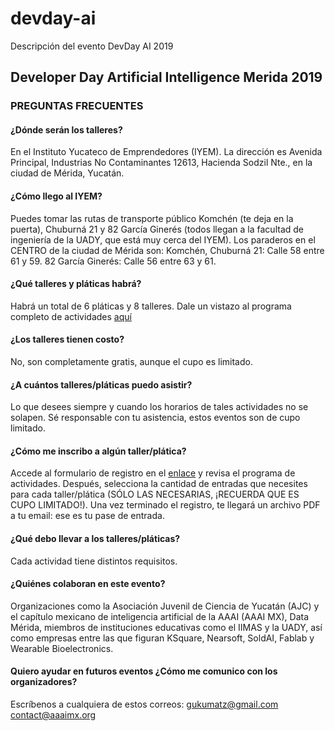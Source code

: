 # devday-ai
Descripción del evento DevDay AI 2019



## Developer Day Artificial Intelligence Merida 2019

### PREGUNTAS FRECUENTES

#### ¿Dónde serán los talleres?
En el Instituto Yucateco de Emprendedores (IYEM). La dirección es Avenida Principal, Industrias No Contaminantes 12613, Hacienda Sodzil Nte., en la ciudad de Mérida, Yucatán.

#### ¿Cómo llego al IYEM?
Puedes tomar las rutas de transporte público Komchén (te deja en la puerta), Chuburná 21 y 82 García Ginerés (todos llegan a la facultad de ingeniería de la UADY, que está muy cerca del IYEM).
Los paraderos en el CENTRO de la ciudad de Mérida son:
Komchén, Chuburná 21: Calle 58 entre 61 y 59.
82 García Ginerés: Calle 56 entre 63 y 61.

#### ¿Qué talleres y pláticas habrá?
Habrá un total de 6 pláticas y 8 talleres. Dale un vistazo al programa completo de actividades 
[aquí]( https://github.com/devdaymid/devday-ai/blob/master/devdaymidAI2019final.png)

#### ¿Los talleres tienen costo?
No, son completamente gratis, aunque el cupo es limitado.

#### ¿A cuántos talleres/pláticas puedo asistir?
Lo que desees siempre y cuando los horarios de tales actividades no se solapen. Sé responsable con tu asistencia, estos eventos son de cupo limitado.

#### ¿Cómo me inscribo a algún taller/plática?
Accede al formulario de registro en el [enlace](https://devdaymidai2019.eventbrite.com) y revisa el programa de actividades.
Después, selecciona la cantidad de entradas que necesites para cada taller/plática (SÓLO LAS NECESARIAS, ¡RECUERDA QUE ES CUPO LIMITADO!). Una vez terminado el registro, te llegará un archivo PDF a tu email: ese es tu pase de entrada.

#### ¿Qué debo llevar a los talleres/pláticas?
Cada actividad tiene distintos requisitos. 



#### ¿Quiénes colaboran en este evento?
Organizaciones como la Asociación Juvenil de Ciencia de Yucatán (AJC) y el capítulo mexicano de inteligencia artificial de la AAAI (AAAI MX), Data Mérida, miembros de instituciones educativas como el IIMAS y la UADY, así como empresas entre las que figuran KSquare, Nearsoft, SoldAI, Fablab y Wearable Bioelectronics.

#### Quiero ayudar en futuros eventos ¿Cómo me comunico con los organizadores?
Escríbenos a cualquiera de estos correos:
gukumatz@gmail.com
contact@aaaimx.org

